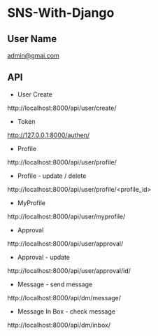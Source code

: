 # SNS-With-Django

## User Name

admin@gmai.com

##  API

* User Create

http://localhost:8000/api/user/create/

* Token

http://127.0.0.1:8000/authen/

* Profile

http://localhost:8000/api/user/profile/

* Profile - update / delete

http://localhost:8000/api/user/profile/<profile_id>

* MyProfile

http://localhost:8000/api/user/myprofile/

* Approval

http://localhost:8000/api/user/approval/

* Approval - update

http://localhost:8000/api/user/approval/id/

* Message - send message

http://localhost:8000/api/dm/message/

* Message In Box - check message

http://localhost:8000/api/dm/inbox/
